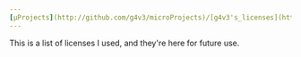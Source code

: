 ```yaml
---
[µProjects](http://github.com/g4v3/microProjects)/[g4v3's_licenses](http://github.com/g4v3/microProjects/tree/g4v3's_licenses)
---
```

This is a list of licenses I used, and they're here for future use.
